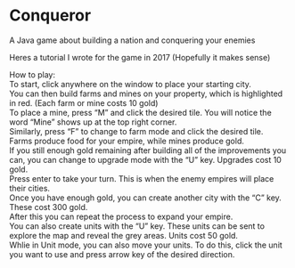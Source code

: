 # Conqueror
A Java game about building a nation and conquering your enemies

Heres a tutorial I wrote for the game in 2017 (Hopefully it makes sense)

How to play:  
To start, click anywhere on the window to place your starting city.  
You can then build farms and mines on your property, which is highlighted in red. (Each farm or mine costs 10 gold)  
To place a mine, press “M” and click the desired tile. You will notice the word “Mine” shows up at the top right corner.  
Similarly, press “F” to change to farm mode and click the desired tile.  
Farms produce food for your empire, while mines produce gold.  
If you still enough gold remaining after building all of the improvements you can, you can change to upgrade mode with the “U” key. Upgrades cost 10 gold.  
Press enter to take your turn. This is when the enemy empires will place their cities.  
Once you have enough gold, you can create another city with the “C” key. These cost 300 gold.  
After this you can repeat the process to expand your empire.  
You can also create units with the “U” key. These units can be sent to explore the map and reveal the grey areas. Units cost 50 gold.  
Whlie in Unit mode, you can also move your units. To do this, click the unit you want to use and press arrow key of the desired direction.  
